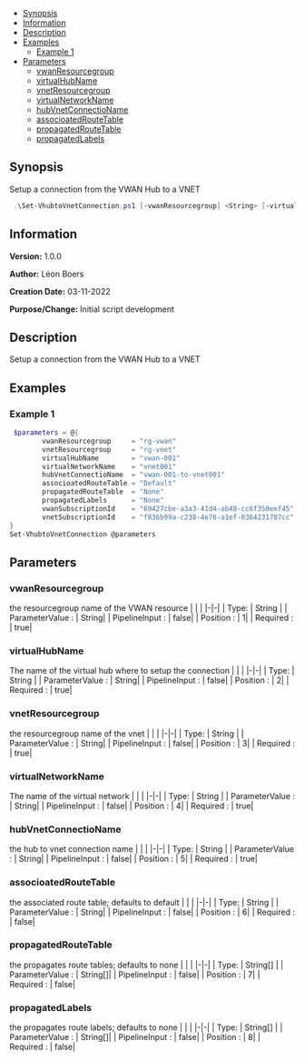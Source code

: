 - [Synopsis](#synopsis)
- [Information](#information)
- [Description](#description)
- [Examples](#examples)
     * [Example 1](#example-1)
- [Parameters](#parameters)
     * [vwanResourcegroup](#vwanresourcegroup)
     * [virtualHubName](#virtualhubname)
     * [vnetResourcegroup](#vnetresourcegroup)
     * [virtualNetworkName](#virtualnetworkname)
     * [hubVnetConnectioName](#hubvnetconnectioname)
     * [associoatedRouteTable](#associoatedroutetable)
     * [propagatedRouteTable](#propagatedroutetable)
     * [propagatedLabels](#propagatedlabels)
## Synopsis

Setup a connection from the VWAN Hub to a VNET

```PowerShell
 .\Set-VhubtoVnetConnection.ps1 [-vwanResourcegroup] <String> [-virtualHubName] <String> [-vnetResourcegroup] <String> [-virtualNetworkName] <String> [-hubVnetConnectioName] <String> [[-associoatedRouteTable] <String>] [[-propagatedRouteTable] <String[]>] [[-propagatedLabels] <String[]>] [<CommonParameters>]
```

## Information

**Version:**         1.0.0

**Author:**          Léon Boers

**Creation Date:**   03-11-2022

**Purpose/Change:**  Initial script development



## Description

Setup a connection from the VWAN Hub to a VNET


## Examples

### Example 1

```PowerShell
 $parameters = @{
        vwanResourcegroup     = "rg-vwan"
        vnetResourcegroup     = "rg-vnet"
        virtualHubName        = "vwan-001"
        virtualNetworkName    = "vnet001"
        hubVnetConnectioName  = "vwan-001-to-vnet001"
        associoatedRouteTable = "Default"
        propagatedRouteTable  = "None"
        propagatedLabels      = "None"
        vwanSubscriptionId    = "69427cbe-a3a3-41d4-ab48-cc6f350eef45"
        vnetSubscriptionId    = "f836b99a-c238-4e76-a1ef-0364231707cc"
}
Set-VhubtoVnetConnection @parameters
```

## Parameters

### vwanResourcegroup

the resourcegroup name of the VWAN resource
| | |
|-|-|
| Type: | String |
| ParameterValue : | String|
| PipelineInput : | false|
| Position : | 1|
| Required : | true|
### virtualHubName

The name of the virtual hub where to setup the connection
| | |
|-|-|
| Type: | String |
| ParameterValue : | String|
| PipelineInput : | false|
| Position : | 2|
| Required : | true|
### vnetResourcegroup

the resourcegroup name of the vnet
| | |
|-|-|
| Type: | String |
| ParameterValue : | String|
| PipelineInput : | false|
| Position : | 3|
| Required : | true|
### virtualNetworkName

The name of the virtual network
| | |
|-|-|
| Type: | String |
| ParameterValue : | String|
| PipelineInput : | false|
| Position : | 4|
| Required : | true|
### hubVnetConnectioName

the hub to vnet connection name
| | |
|-|-|
| Type: | String |
| ParameterValue : | String|
| PipelineInput : | false|
| Position : | 5|
| Required : | true|
### associoatedRouteTable

the associated route table; defaults to default
| | |
|-|-|
| Type: | String |
| ParameterValue : | String|
| PipelineInput : | false|
| Position : | 6|
| Required : | false|
### propagatedRouteTable

the propagates route tables; defaults to none
| | |
|-|-|
| Type: | String[] |
| ParameterValue : | String[]|
| PipelineInput : | false|
| Position : | 7|
| Required : | false|
### propagatedLabels

the propagates route labels; defaults to none
| | |
|-|-|
| Type: | String[] |
| ParameterValue : | String[]|
| PipelineInput : | false|
| Position : | 8|
| Required : | false|
